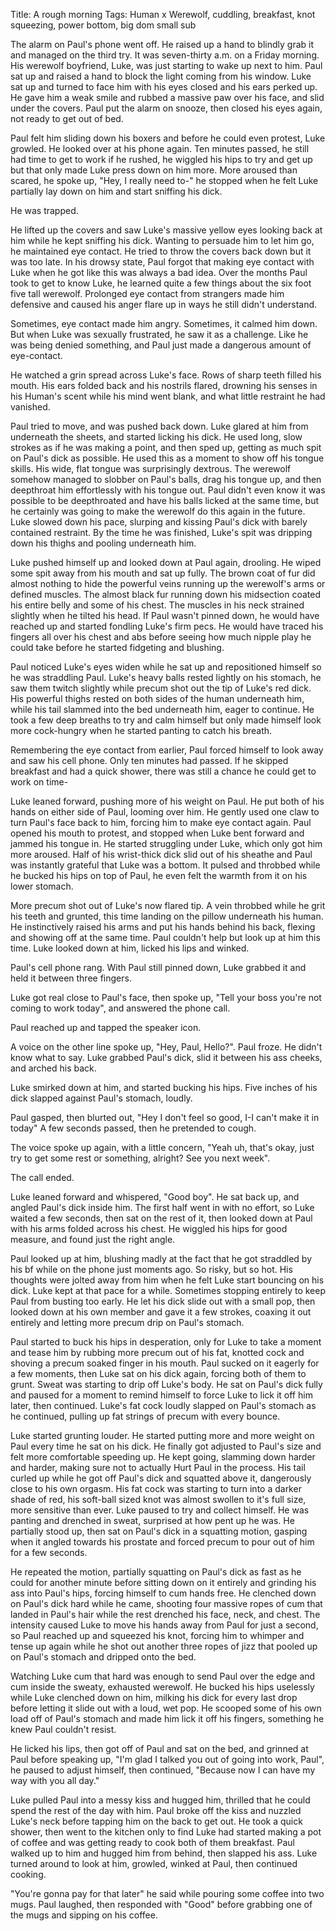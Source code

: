 Title: A rough morning
Tags: Human x Werewolf, cuddling, breakfast, knot squeezing, power bottom, big dom small sub 

The alarm on Paul's phone went off. He raised up a hand to blindly grab it and managed on the third try. It was seven-thirty a.m. on a Friday morning. His werewolf boyfriend, Luke, was just starting to wake up next to him. Paul sat up and raised a hand to block the light coming from his window. Luke sat up and turned to face him with his eyes closed and his ears perked up. He gave him a weak smile and rubbed a massive paw over his face, and slid under the covers. Paul put the alarm on snooze, then closed his eyes again, not ready to get out of bed.

Paul felt him sliding down his boxers and before he could even protest, Luke growled. He looked over at his phone again. Ten minutes passed, he still had time to get to work if he rushed, he wiggled his hips to try and get up but that only made Luke press down on him more. More aroused than scared, he spoke up, "Hey, I really need to-" he stopped when he felt Luke partially lay down on him and start sniffing his dick. 

He was trapped. 

He lifted up the covers and saw Luke's massive yellow eyes looking back at him while he kept sniffing his dick. Wanting to persuade him to let him go, he maintained eye contact. He tried to throw the covers back down but it was too late. In his drowsy state, Paul forgot that making eye contact with Luke when he got like this was always a bad idea. Over the months Paul took to get to know Luke, he learned quite a few things about the six foot five tall werewolf. Prolonged eye contact from strangers made him defensive and caused his anger flare up in ways he still didn't understand. 

Sometimes, eye contact made him angry.
Sometimes, it calmed him down.
But when Luke was sexually frustrated, he saw it as a challenge. Like he was being denied something, and Paul just made a dangerous amount of eye-contact.  

He watched a grin spread across Luke's face. Rows of sharp teeth filled his mouth. His ears folded back  and his nostrils flared, drowning his senses in his Human's scent while his mind went blank, and what little restraint he had vanished. 

Paul tried to move, and was pushed back down. Luke glared at him from underneath the sheets, and started licking his dick. He used long, slow strokes as if he was making a point, and then sped up, getting as much spit on Paul's dick as possible. He used this as a moment to show off his tongue skills. His wide, flat tongue was surprisingly dextrous. The werewolf somehow managed to slobber on Paul's balls, drag his tongue up, and then deepthroat him effortlessly with his tongue out. Paul didn't even know it was possible to be deepthroated and have his balls licked at the same time, but he certainly was going to make the werewolf do this again in the future. Luke slowed down his pace, slurping and kissing Paul's dick with barely contained restraint. By the time he was finished, Luke's spit was dripping down his thighs and pooling underneath him. 

Luke pushed himself up and looked down at Paul again, drooling. He wiped some spit away from his mouth and sat up fully. The brown coat of fur did almost nothing to hide the powerful veins running up the werewolf's arms or defined muscles. The almost black fur running down his midsection coated his entire belly and some of his chest. The muscles in his neck strained slightly when he tilted his head. If Paul wasn't pinned down, he would have reached up and started fondling Luke's firm pecs. He would have traced his fingers all over his chest and abs before seeing how much nipple play he could take before he started fidgeting and blushing.  

Paul noticed Luke's eyes widen while he sat up and repositioned himself so he was straddling Paul. Luke's heavy balls rested lightly on his stomach, he saw them twitch slightly while precum shot out the tip of Luke's red dick. His powerful thighs rested on both sides of the human underneath him, while his tail slammed into the bed underneath him, eager to continue. He took a few deep breaths to try and calm himself but only made himself look more cock-hungry when he started panting to catch his breath. 

Remembering the eye contact from earlier, Paul forced himself to look away and saw his cell phone. Only ten minutes had passed. If he skipped breakfast and had a quick shower, there was still a chance he could get to work on time-

Luke leaned forward, pushing more of his weight on Paul. He put both of his hands on either side of Paul, looming over him. He gently used one claw to turn Paul's face back to him, forcing him to make eye contact again. Paul opened his mouth to protest, and stopped when Luke bent forward and jammed his tongue in. He started struggling under Luke, which only got him more aroused. Half of his wrist-thick dick slid out of his sheathe and Paul was instantly grateful that Luke was a bottom. It pulsed and throbbed while he bucked his hips on top of Paul, he even felt the warmth from it on his lower stomach. 

More precum shot out of Luke's now flared tip. A vein throbbed while he grit his teeth and grunted, this time landing on the pillow underneath his human. He instinctively raised his arms and put his hands behind his back, flexing and showing off at the same time. Paul couldn't help but look up at him this time. Luke looked down at him, licked his lips and winked.   

Paul's cell phone rang. With Paul still pinned down, Luke grabbed it and held it between three fingers. 

Luke got real close to Paul's face, then spoke up, "Tell your boss you're not coming to work today", and answered the phone call.

Paul reached up and tapped the speaker icon. 

A voice on the other line spoke up, "Hey, Paul, Hello?".
Paul froze. He didn't know what to say. Luke grabbed Paul's dick, slid it between his ass cheeks, and arched his back. 

Luke smirked down at him, and started bucking his hips. Five inches of his dick slapped against Paul's stomach, loudly. 

Paul gasped, then blurted out, "Hey I don't feel so good, I-I can't make it in today"
A few seconds passed, then he pretended to cough.

The voice spoke up again, with a little concern, "Yeah uh, that's okay, just try to get some rest or something, alright? See you next week". 

The call ended. 

Luke leaned forward and whispered, "Good boy".
He sat back up, and angled Paul's dick inside him. The first half went in with no effort, so Luke waited a few seconds, then sat on the rest of it, then looked down at Paul with his arms folded across his chest. He wiggled his hips for good measure, and found just the right angle. 

Paul looked up at him, blushing madly at the fact that he got straddled by his bf while on the phone just moments ago. So risky, but so hot. His thoughts were jolted away from him when he felt Luke start bouncing on his dick. Luke kept at that pace for a while. Sometimes stopping entirely to keep Paul from busting too early. He let his dick slide out with a small pop, then looked down at his own member and gave it a few strokes, coaxing it out entirely and letting more precum drip on Paul's stomach. 

Paul started to buck his hips in desperation, only for Luke to take a moment and tease him by rubbing more precum out of his fat, knotted cock and shoving a precum soaked finger in his mouth. Paul sucked on it eagerly for a few moments, then Luke sat on his dick again, forcing both of them to grunt. Sweat was starting to drip off Luke's body. He sat on Paul's dick fully and paused for a moment  to remind himself to force Luke to lick it off him later, then continued. Luke's fat cock loudly slapped on Paul's stomach as he continued, pulling up fat strings of precum with every bounce. 

Luke started grunting louder. He started putting more and more weight on Paul every time he sat on his dick. He finally got adjusted to Paul's size and felt more comfortable speeding up. He kept going, slamming down harder and harder, making sure not to actually Hurt Paul in the process. His tail curled up while he got off Paul's dick and squatted above it, dangerously close to his own orgasm. His fat cock was starting to turn into a darker shade of red, his soft-ball sized knot was almost swollen to it's full size, more sensitive than ever. Luke paused to try and collect himself. He was panting and drenched in sweat, surprised at how pent up he was. He partially stood up, then sat on Paul's dick in a squatting motion, gasping when it angled towards his prostate and forced precum to pour out of him for a few seconds. 

He repeated the motion, partially squatting on Paul's dick as fast as he could for another minute before sitting down on it entirely and grinding his ass into Paul's hips, forcing himself to cum hands free. He clenched down on Paul's dick hard while he came, shooting four massive ropes of cum that landed in Paul's hair while the rest drenched his face, neck, and chest. The intensity caused Luke to move his hands away from Paul for just a second, so Paul reached up and squeezed his knot, forcing him to whimper and tense up again while he shot out another three ropes of jizz that pooled up on Paul's stomach and dripped onto the bed. 

Watching Luke cum that hard was enough to send Paul over the edge and cum inside the sweaty, exhausted werewolf. He bucked his hips uselessly while Luke clenched down on him, milking his dick for every last drop before letting it slide out with a loud, wet pop. He scooped some of his own load off of Paul's stomach and made him lick it off his fingers, something he knew Paul couldn't resist. 

He licked his lips, then got off of Paul and sat on the bed, and grinned at Paul before speaking up, "I'm glad I talked you out of going into work, Paul", he paused to adjust himself, then continued, "Because now I can have my way with you all day." 

Luke pulled Paul into a messy kiss and hugged him, thrilled that he could spend the rest of the day with him. Paul broke off the kiss and nuzzled Luke's neck before tapping him on the back to get out. He took a quick shower, then went to the kitchen only to find Luke had started making a pot of coffee and was getting ready to cook both of them breakfast. Paul walked up to him and hugged him from behind, then slapped his ass. Luke turned around to look at him, growled, winked at Paul, then continued cooking.

"You're gonna pay for that later" he said while pouring some coffee into two mugs.
Paul laughed, then responded with "Good" before grabbing one of the mugs and sipping on his coffee.